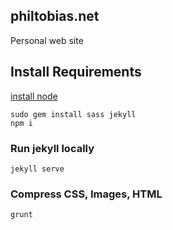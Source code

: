 ## philtobias.net

Personal web site

## Install Requirements

[install node](https://nodejs.org/download/)

```
sudo gem install sass jekyll
npm i
```

### Run jekyll locally

```
jekyll serve
```

### Compress CSS, Images, HTML

```
grunt
```